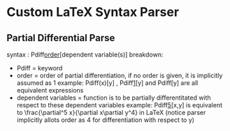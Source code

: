 ﻿# Custom LaTeX Syntax Parser

 ## Partial Differential Parse

 syntax : Pdiff[order](function)[dependent variable(s)]
 breakdown:
   * Pdiff = keyword
   * order = order of partial differentiation, if no order is given, it is implicitly assumed as 1
     example:
     Pdiff(x)[y] , Pdiff[1](x)[y] and Pdiff[](x)[y] are all equivalent expressions
   * dependent variables = function is to be partially differentitated with respect to these dependent variables
     example:
     Pdiff[5](x)[x,y] is equivalent to  \frac{\partial^5 x}{\partial x\partial y^4} in LaTeX (notice parser implicitly allots order as 4 for differentiation with respect to y)
